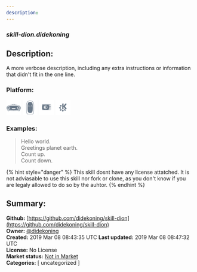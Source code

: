 ```yaml
---
description: 
---
```


### _skill-dion.didekoning_  
## Description:  
A more verbose description, including any extra instructions or
information that didn't fit in the one line.  
  
  
### Platform:  
 ![Mark I](../.gitbook/assets/mark-1-icon.png)  ![Mark II](../.gitbook/assets/mark-2-icon.png)  ![Picroft](../.gitbook/assets/picroft-icon.png)  ![plasmoid](../.gitbook/assets/kde.png)   
### Examples:  
> Hello world.  
> Greetings planet earth.  
> Count up.  
> Count down.  
  
{% hint style="danger" %}
This skill dosnt have any license attatched. It is not adviasable to use this skill nor fork or clone, as you don't know if you are legaly allowed to do so by the auhtor.
{% endhint %}
  
## Summary:  
**Github:** [https://github.com/didekoning/skill-dion](https://github.com/didekoning/skill-dion)  
**Owner:** [@didekoning](https://github.com/didekoning)  
**Created:** 2019 Mar 08 08:43:35 UTC  **Last updated:** 2019 Mar 08 08:47:32 UTC  
**License:** No License  
**Market status:** [Not in Market](https://market.mycroft.ai/skill/)  
**Categories:** [ uncategorized ]   
